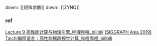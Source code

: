 down:: [[矩阵求解]]
down:: [[ZYNQ]]
###  ref
[Lecture 9 高性能计算与物理引擎\_哔哩哔哩\_bilibili](https://www.bilibili.com/video/BV1ZK411H7Hc?p=9&vd_source=f8bf73f9a2b495eaf6f8446fa6016bc7)
[[SIGGRAPH Asia 2019] Taichi编程语言：高性能稀疏视觉计算\_哔哩哔哩\_bilibili](https://www.bilibili.com/video/BV13J411h7up/?spm_id_from=333.337.search-card.all.click&vd_source=f8bf73f9a2b495eaf6f8446fa6016bc7)